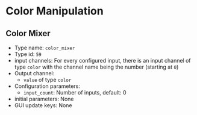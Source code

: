# Color Manipulation

## Color Mixer
- Type name: `color_mixer`
- Type id: `59`
- input channels: For every configured input, there is an input channel of type `color` with the channel name being the number (starting at `0`)
- Output channel:
  * `value` of type `color`
- Configuration parameters:
  * `input_count`: Number of inputs, default: 0
- initial parameters: None
- GUI update keys: None
